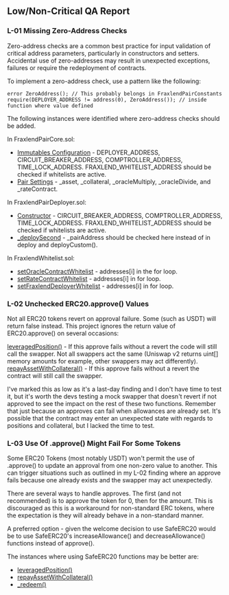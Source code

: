 ## Low/Non-Critical QA Report

### L-01 Missing Zero-Address Checks

Zero-address checks are a common best practice for input validation of critical address parameters, particularly in constructors and setters. Accidental use of zero-addresses may result in unexpected exceptions, failures or require the redeployment of contracts.

To implement a zero-address check, use a pattern like the following:

```
error ZeroAddress(); // This probably belongs in FraxlendPairConstants
require(DEPLOYER_ADDRESS != address(0), ZeroAddress()); // inside function where value defined
```

The following instances were identified where zero-address checks should be added.

In FraxlendPairCore.sol:

* [Immutables Configuration](https://github.com/code-423n4/2022-08-frax/blob/main/src/contracts/FraxlendPairCore.sol#L161-L176) - DEPLOYER_ADDRESS, CIRCUIT_BREAKER_ADDRESS, COMPTROLLER_ADDRESS, TIME_LOCK_ADDRESS. FRAXLEND_WHITELIST_ADDRESS should be checked if whitelists are active.
* [Pair Settings](https://github.com/code-423n4/2022-08-frax/blob/main/src/contracts/FraxlendPairCore.sol#L178-L188) - _asset, _collateral, _oracleMultiply, _oracleDivide, and _rateContract.

In FraxlendPairDeployer.sol:

* [Constructor](https://github.com/code-423n4/2022-08-frax/blob/main/src/contracts/FraxlendPairDeployer.sol#L98-L108) - CIRCUIT_BREAKER_ADDRESS, COMPTROLLER_ADDRESS, TIME_LOCK_ADDRESS. FRAXLEND_WHITELIST_ADDRESS should be checked if whitelists are active.
* [_deploySecond](https://github.com/code-423n4/2022-08-frax/blob/main/src/contracts/FraxlendPairDeployer.sol#L244) - _pairAddress should be checked here instead of in deploy and deployCustom().

In FraxlendWhitelist.sol:

* [setOracleContractWhitelist](https://github.com/code-423n4/2022-08-frax/blob/main/src/contracts/FraxlendWhitelist.sol#L50-L55) - addresses[i] in the for loop.
* [setRateContractWhitelist](https://github.com/code-423n4/2022-08-frax/blob/main/src/contracts/FraxlendWhitelist.sol#L65-L70) - addresses[i] in for loop.
* [setFraxlendDeployerWhitelist](https://github.com/code-423n4/2022-08-frax/blob/main/src/contracts/FraxlendWhitelist.sol#L80-L85) - addresses[i] in for loop.

### L-02 Unchecked ERC20.approve() Values

Not all ERC20 tokens revert on approval failure. Some (such as USDT) will return false instead. This project ignores the return value of ERC20.approve() on several occasions:

[leveragedPosition()](https://github.com/code-423n4/2022-08-frax/blob/main/src/contracts/FraxlendPairCore.sol#L1103-L1104) - If this approve fails without a revert the code will still call the swapper. Not all swappers act the same (Uniswap v2 returns uint[] memory amounts for example, other swappers may act differently).
[repayAssetWithCollateral()](https://github.com/code-423n4/2022-08-frax/blob/main/src/contracts/FraxlendPairCore.sol#L1184-L1194) - If this approve fails without a revert the contract will still call the swapper.

I've marked this as low as it's a last-day finding and I don't have time to test it, but it's worth the devs testing a mock swapper that doesn't revert if not approved to see the impact on the rest of these two functions. Remember that just because an approves can fail when allowances are already set. It's possible that the contract may enter an unexpected state with regards to positions and collateral, but I lacked the time to test.

### L-03 Use Of .approve() Might Fail For Some Tokens

Some ERC20 Tokens (most notably USDT) won't permit the use of .approve() to update an approval from one non-zero value to another. This can trigger situations such as outlined in my L-02 finding where an approve fails because one already exists and the swapper may act unexpectedly.

There are several ways to handle approves. The first (and not recommended) is to approve the token for 0, then for the amount. This is discouraged as this is a workaround for non-standard ERC tokens, where the expectation is they will already behave in a non-standard manner.

A preferred option - given the welcome decision to use SafeERC20 would be to use SafeERC20's increaseAllowance() and decreaseAllowance() functions instead of approve().

The instances where using SafeERC20 functions may be better are:

* [leveragedPosition()](https://github.com/code-423n4/2022-08-frax/blob/main/src/contracts/FraxlendPairCore.sol#L1103-L1104)
* [repayAssetWithCollateral()](https://github.com/code-423n4/2022-08-frax/blob/main/src/contracts/FraxlendPairCore.sol#L1184-L1194)
* [_redeem()](https://github.com/code-423n4/2022-08-frax/blob/main/src/contracts/FraxlendPairCore.sol#L633)
